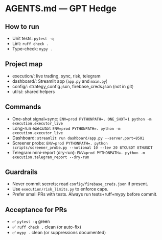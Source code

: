 # AGENTS.md — GPT Hedge

## How to run
- Unit tests: `pytest -q`
- Lint: `ruff check .`
- Type-check: `mypy .`

## Project map
- execution/: live trading, sync, risk, telegram
 - dashboard/: Streamlit app (`app.py` and `main.py`)
- config/: strategy_config.json, firebase_creds.json (not in git)
- utils/: shared helpers

## Commands
- One-shot signal+sync: `ENV=prod PYTHONPATH=. ONE_SHOT=1 python -m execution.executor_live`
- Long-run executor: `ENV=prod PYTHONPATH=. python -m execution.executor_live`
- Dashboard: `streamlit run dashboard/app.py --server.port=8501`
- Screener probe: `ENV=prod PYTHONPATH=. python scripts/screener_probe.py --notional 10 --lev 20 BTCUSDT ETHUSDT`
- Telegram mini-report (dry-run): `ENV=prod PYTHONPATH=. python -m execution.telegram_report --dry-run`

## Guardrails
- Never commit secrets; read `config/firebase_creds.json` if present.
- Use `execution/risk_limits.py` to enforce caps.
- Prefer small PRs with tests. Always run tests+ruff+mypy before commit.

## Acceptance for PRs
- ✅ `pytest -q` green
- ✅ `ruff check .` clean (or auto-fix)
- ✅ `mypy .` clean (or suppressions documented)
